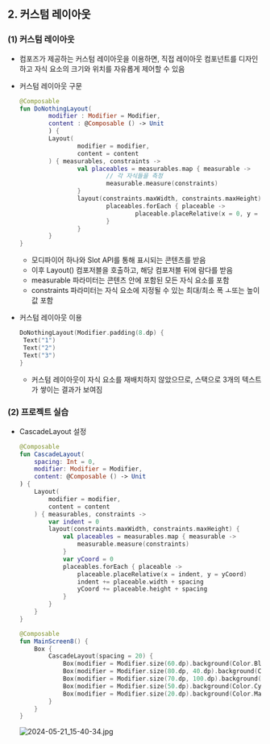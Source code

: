 ## 2. 커스텀 레이아웃

### (1) 커스텀 레이아웃

- 컴포즈가 제공하는 커스텀 레이아웃을 이용하면, 직접 레이아웃 컴포넌트를 디자인하고 자식 요소의 크기와 위치를 자유롭게 제어할 수 있음

- 커스텀 레이아웃 구문
    
    ```kotlin
    @Composable
    fun DoNothingLayout(
    		modifier : Modifier = Modifier,
    		content : @Composable () -> Unit
    		) {
    		Layout(
    				modifier = modifier,
    				content = content
    		) { measurables, constraints ->
    				val placeables = measurables.map { measurable ->
    						// 각 자식들을 측정
    						measurable.measure(constraints)
    				}
    				layout(constraints.maxWidth, constraints.maxHeight) {
    						placeables.forEach { placeable ->
    								placeable.placeRelative(x = 0, y = 0)
    						}
    				}
    		}
    }
    ```
    
    - 모디파이어 하나와 Slot API를 통해 표시되는 콘텐츠를 받음
    - 이후 Layout() 컴포저블을 호출하고, 해당 컴포저블 뒤에 람다를 받음
    - measurable 파라미터는 콘텐츠 안에 포함된 모든 자식 요소를 포함
    - constraints 파라미터는 자식 요소에 지정될 수 있는 최대/최소 폭 ㅗ또는 높이 값 포함

- 커스텀 레이아웃 이용
    
    ```kotlin
    DoNothingLayout(Modifier.padding(8.dp) {
     Text("1")
     Text("2")
     Text("3")
    }
    ```
    
    - 커스텀 레이아웃이 자식 요소를 재배치하지 않았으므로, 스택으로 3개의 텍스트가 쌓이는 결과가 보여짐
    

### (2) 프로젝트 실습

- CascadeLayout 설정
    
    ```kotlin
    @Composable
    fun CascadeLayout(
        spacing: Int = 0,
        modifier: Modifier = Modifier,
        content: @Composable () -> Unit
    ) {
        Layout(
            modifier = modifier,
            content = content
        ) { measurables, constraints ->
            var indent = 0
            layout(constraints.maxWidth, constraints.maxHeight) {
                val placeables = measurables.map { measurable ->
                    measurable.measure(constraints)
                }
                var yCoord = 0
                placeables.forEach { placeable ->
                    placeable.placeRelative(x = indent, y = yCoord)
                    indent += placeable.width + spacing
                    yCoord += placeable.height + spacing
                }
            }
        }
    }
    
    @Composable
    fun MainScreen8() {
        Box {
            CascadeLayout(spacing = 20) {
                Box(modifier = Modifier.size(60.dp).background(Color.Blue))
                Box(modifier = Modifier.size(80.dp, 40.dp).background(Color.Green))
                Box(modifier = Modifier.size(70.dp, 100.dp).background(Color.Gray))
                Box(modifier = Modifier.size(50.dp).background(Color.Cyan))
                Box(modifier = Modifier.size(20.dp).background(Color.Magenta))
            }
        }
    }
    ```
    
    ![2024-05-21_15-40-34.jpg](https://prod-files-secure.s3.us-west-2.amazonaws.com/edfd69d1-6c01-4d0c-9269-1bae8a4e3915/e462c789-4776-4c82-a134-f77155d19371/2024-05-21_15-40-34.jpg)
